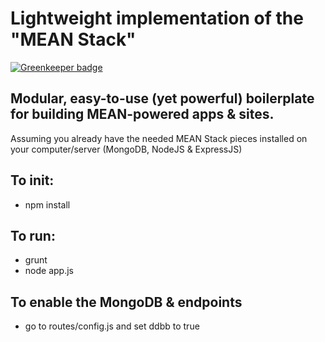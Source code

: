 # Lightweight implementation of the "MEAN Stack"

[![Greenkeeper badge](https://badges.greenkeeper.io/ayxos/MEAN_boilerplate.svg)](https://greenkeeper.io/)

## Modular, easy-to-use (yet powerful) boilerplate for building MEAN-powered apps & sites.
Assuming you already have the needed MEAN Stack pieces installed on your computer/server (MongoDB, NodeJS & ExpressJS)

## To init:

- npm install

## To run:

- grunt
- node app.js

## To enable the MongoDB & endpoints

- go to routes/config.js and set ddbb to true